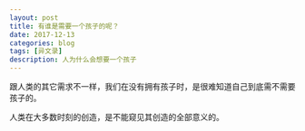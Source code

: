 ```yaml
---
layout: post
title: 有谁是需要一个孩子的呢？
date: 2017-12-13
categories: blog
tags: [异文录]
description: 人为什么会想要一个孩子
---
```


跟人类的其它需求不一样，我们在没有拥有孩子时，是很难知道自己到底需不需要孩子的。

人类在大多数时刻的创造，是不能窥见其创造的全部意义的。

